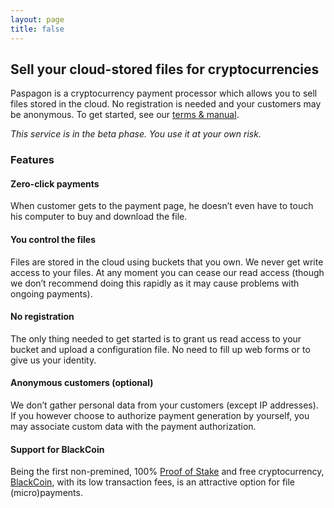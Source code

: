 ```yaml
---
layout: page
title: false
---
```


## Sell your cloud-stored files for cryptocurrencies

Paspagon is a cryptocurrency payment processor which allows you to sell files stored in the cloud. No registration is needed and your customers may be anonymous. To get started, see our [terms & manual](/terms-seller/).

*This service is in the beta phase. You use it at your own risk.*

### Features

#### Zero-click payments

When customer gets to the payment page, he doesn’t even have to touch his computer to buy and download the file.

#### You control the files

Files are stored in the cloud using buckets that you own. We never get write access to your files. At any moment you can cease our read access (though we don’t recommend doing this rapidly as it may cause problems with ongoing payments).

#### No registration

The only thing needed to get started is to grant us read access to your bucket and upload a configuration file. No need to fill up web forms or to give us your identity.

#### Anonymous customers (optional)

We don’t gather personal data from your customers (except IP addresses). If you however choose to authorize payment generation by yourself, you may associate custom data with the payment authorization.

#### Support for BlackCoin

Being the first non-premined, 100% [Proof of Stake]((https://en.wikipedia.org/wiki/Proof-of-stake)) and free cryptocurrency, [BlackCoin](http://blackcoin.co/), with its low transaction fees, is an attractive option for file (micro)payments.
